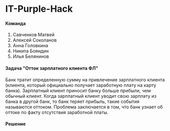 # IT-Purple-Hack

#### Команда
1. Савченков Матвей
2. Алексей Соколанов
3. Анна Головкина
4. Никита Бояндин
5. Илья Белянинов

#### Задача "Отток зарплатного клиента ФЛ"
Банк тратит определенную сумму на привлечение зарплатного клиента (клиента, который официально получает заработную плату на карту банка). Зарплатный клиент приносит банку больше прибыли, чем обычный клиент. Когда зарплатный клиент уводит свою зарплату из банка в другой банк, то банк теряет прибыль, такие события называются оттоком. Проблема заключается в том, что банк узнает об оттоке по факту отсутствия заработной платы.

#### Решение
